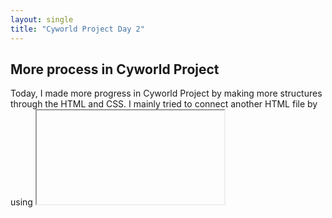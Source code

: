 ```yaml
---
layout: single
title: "Cyworld Project Day 2"
---
```


## More process in Cyworld Project

Today, I made more progress in Cyworld Project by making more structures through the HTML and CSS.
I mainly tried to connect another HTML file by using <iframe> tag.
  
### My code for today
I connected another HTML file with the main HTML file using iframe tag:
```html
<div class="wrapper__right__body">
  <iframe src="./home.html"></iframe>
</div>
```
And this is the code of the file I connected to the main HTML file:
```html
<!DOCTYPE html>
<html lang="ko">
<head>
    <title>Home</title>
    <link href="./styles/home.css" rel="stylesheet">
</head>
<body>
    <div class="wrapper">
        <div class="wrapper__header">
            <div class="contents__title">
                <div class="title">Updated News</div>
                <div class="subtitle">TODAY STORY</div>
            </div>
            <div class="divideLine"></div>
            <div class="contents__body">
                오늘의 기분 너무 좋음
            </div>
        </div>
        <div class="wrapper__body">
            <div class="contents__title">
                <div class="title">My Video</div>
                <div class="subtitle">INTRODUCE YOURSELF</div>
            </div>
            <div class="contents__body">
                
            </div>
        </div>
    </div>
</body>
</html>
```
This is the CSS file of the new HTML file:
```css
* {
    box-sizing: border-box;
    margin: 0px;
}

html, body {
    width: 100%;
    height: 100%;
}

.wrapper {
    width: 100%;
    height: 100%;
    padding: 20px;
    display: flex;
    flex-direction: column;
    justify-content: space-between;
}

.wrapper__header {
    width: 100%;
    height: 48px;
    display: flex;
    flex-direction: column;
    justify-content: space-between;
}

.contents__title {
    display: flex;
    flex-direction: row;
    align-items: center;
}

.title {
    color: #55B2E4;
    font-size: 13px;
    font-weight: 700;
}

.subtitle {
    font-size: 8px;
    padding-left: 5px;
}

.divideLine {
    width: 100%;
    border-top: 1px solid gray;
    margin: 10px 0px;
}

.contents__body {
    width: 100%;
    height: 100%;
    font-size: 11px;
    color: gray;

}

.wrapper__body {
    width: 100%;
    height: 270px;
}
```
Overall, I still need to get more sense in the use of CSS, but I think I'm getting more understanding of HTML.
